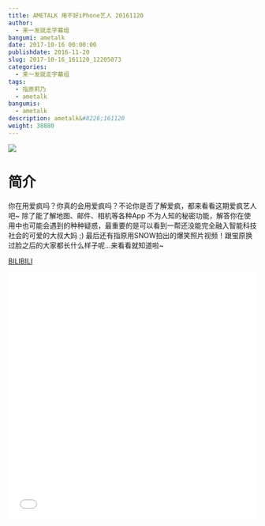 ```yaml
---
title: AMETALK 用不好iPhone艺人 20161120
author: 
  - 来一发就走字幕组
bangumi: ametalk
date: 2017-10-16 00:00:00
publishdate: 2016-11-20
slug: 2017-10-16_161120_12205073
categories: 
  - 来一发就走字幕组
tags: 
  - 指原莉乃
  - ametalk
bangumis: 
  - ametalk
description: ametalk&#8226;161120
weight: 38880
---
```


![](https://i.imgur.com/5HmwH91.jpg)

# 简介  
你在用爱疯吗？你真的会用爱疯吗？不论你是否了解爱疯，都来看看这期爱疯艺人吧~ 除了能了解地图、邮件、相机等各种App 不为人知的秘密功能，解答你在使用中也可能会遇到的种种疑惑，最重要的是可以看到一帮还没能完全融入智能科技社会的可爱的大叔大妈 ;) 最后还有指原用SNOW拍出的爆笑照片视频！跟蛍原换过脸之后的大家都长什么样子呢…来看看就知道啦~

  [BILIBILI](https://www.bilibili.com/video/av12205073/)


<div class="vcontainer">  <iframe class='video' src="//www.bilibili.com/html/html5player.html?cid=20115075&aid=12205073" width="100%" height="500" frameborder="0" allowfullscreen="allowfullscreen"></iframe></div>
